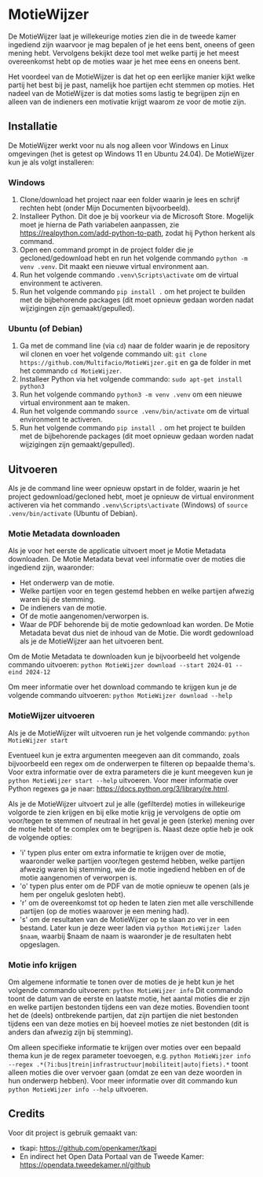 # MotieWijzer
De MotieWijzer laat je willekeurige moties zien die in de tweede kamer ingediend zijn waarvoor je mag bepalen of je het eens bent, oneens of geen mening hebt. Vervolgens bekijkt deze tool met welke partij je het meest overeenkomst hebt op de moties waar je het mee eens en oneens bent.

Het voordeel van de MotieWijzer is dat het op een eerlijke manier kijkt welke partij het best bij je past, namelijk hoe partijen echt stemmen op moties. Het nadeel van de MotieWijzer is dat moties soms lastig te begrijpen zijn en alleen van de indieners een motivatie krijgt waarom ze voor de motie zijn.

## Installatie
De MotieWijzer werkt voor nu als nog alleen voor Windows en Linux omgevingen (het is getest op Windows 11 en Ubuntu 24.04). De MotieWijzer kun je als volgt installeren:

### Windows
1. Clone/download het project naar een folder waarin je lees en schrijf rechten hebt (onder Mijn Documenten bijvoorbeeld).
2. Installeer Python. Dit doe je bij voorkeur via de Microsoft Store. Mogelijk moet je hierna de Path variabelen aanpassen, zie https://realpython.com/add-python-to-path, zodat hij Python herkent als command.
3. Open een command prompt in de project folder die je gecloned/gedownload hebt en run het volgende commando `python -m venv .venv`. Dit maakt een nieuwe virtual environment aan.
4. Run het volgende commando `.venv\Scripts\activate` om de virtual environment te activeren.
5. Run het volgende commando `pip install .` om het project te builden met de bijbehorende packages (dit moet opnieuw gedaan worden nadat wijzigingen zijn gemaakt/gepulled).

### Ubuntu (of Debian)
1. Ga met de command line (via `cd`) naar de folder waarin je de repository wil clonen en voer het volgende commando uit: `git clone https://github.com/Multifacio/MotieWijzer.git` en ga de folder in met het commando `cd MotieWijzer`.
2. Installeer Python via het volgende commando: `sudo apt-get install python3`
3. Run het volgende commando `python3 -m venv .venv` om een nieuwe virtual environment aan te maken.
4. Run het volgende commando `source .venv/bin/activate` om de virtual environment te activeren.
5. Run het volgende commando `pip install .` om het project te builden met de bijbehorende packages (dit moet opnieuw gedaan worden nadat wijzigingen zijn gemaakt/gepulled).

## Uitvoeren
Als je de command line weer opnieuw opstart in de folder, waarin je het project gedownload/gecloned hebt, moet je opnieuw de virtual environment activeren via het commando `.venv\Scripts\activate` (Windows) of `source .venv/bin/activate` (Ubuntu of Debian).

### Motie Metadata downloaden
Als je voor het eerste de applicatie uitvoert moet je Motie Metadata downloaden. De Motie Metadata bevat veel informatie over de moties die ingediend zijn, waaronder: 
- Het onderwerp van de motie.
- Welke partijen voor en tegen gestemd hebben en welke partijen afwezig waren bij de stemming.
- De indieners van de motie.
- Of de motie aangenomen/verworpen is.
- Waar de PDF behorende bij de motie gedownload kan worden.
De Motie Metadata bevat dus niet de inhoud van de Motie. Die wordt gedownload als je de MotieWijzer aan het uitvoeren bent.

Om de Motie Metadata te downloaden kun je bijvoorbeeld het volgende commando uitvoeren:
`python MotieWijzer download --start 2024-01 --eind 2024-12`

Om meer informatie over het download commando te krijgen kun je de volgende commando uitvoeren:
`python MotieWijzer download --help`

### MotieWijzer uitvoeren
Als je de MotieWijzer wilt uitvoeren run je het volgende commando:
`python MotieWijzer start`

Eventueel kun je extra argumenten meegeven aan dit commando, zoals bijvoorbeeld een regex om de onderwerpen te filteren op bepaalde thema's. Voor extra informatie over de extra parameters die je kunt meegeven kun je `python MotieWijzer start --help` uitvoeren. Voor meer informatie over Python regexes ga je naar: https://docs.python.org/3/library/re.html.

Als je de MotieWijzer uitvoert zul je alle (gefilterde) moties in willekeurige volgorde te zien krijgen en bij elke motie krijg je vervolgens de optie om voor/tegen te stemmen of neutraal in het geval je geen (sterke) mening over de motie hebt of te complex om te begrijpen is. Naast deze optie heb je ook de volgende opties:
- 'i' typen plus enter om extra informatie te krijgen over de motie, waaronder welke partijen voor/tegen gestemd hebben, welke partijen afwezig waren bij stemming, wie de motie ingediend hebben en of de motie aangenomen of verworpen is.
- 'o' typen plus enter om de PDF van de motie opnieuw te openen (als je hem per ongeluk gesloten hebt).
- 'r' om de overeenkomst tot op heden te laten zien met alle verschillende partijen (op de moties waarover je een mening had).
- 's' om de resultaten van de MotieWijzer op te slaan zo ver in een bestand. Later kun je deze weer laden via `python MotieWijzer laden $naam`, waarbij $naam de naam is waaronder je de resultaten hebt opgeslagen.

### Motie info krijgen
Om algemene informatie te tonen over de moties de je hebt kun je het volgende commando uitvoeren:
`python MotieWijzer info`
Dit commando toont de datum van de eerste en laatste motie, het aantal moties die er zijn en welke partijen bestonden tijdens een van deze moties. Bovendien toont het de (deels) ontbrekende partijen, dat zijn partijen die niet bestonden tijdens een van deze moties en bij hoeveel moties ze niet bestonden (dit is anders dan afwezig zijn bij stemming).

Om alleen specifieke informatie te krijgen over moties over een bepaald thema kun je de regex parameter toevoegen, e.g. `python MotieWijzer info --regex .*(?i:bus|trein|infrastructuur|mobiliteit|auto|fiets).*` toont alleen moties die over vervoer gaan (omdat ze een van deze woorden in hun onderwerp hebben). Voor meer informatie over dit commando kun `python MotieWijzer info --help` uitvoeren.

## Credits
Voor dit project is gebruik gemaakt van:
- tkapi: https://github.com/openkamer/tkapi
- En indirect het Open Data Portaal van de Tweede Kamer: https://opendata.tweedekamer.nl/github

